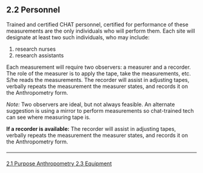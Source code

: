 ## 2.2 Personnel

Trained and certified CHAT personnel, certified for performance of these measurements are the
only individuals who will perform them. Each site will designate at least two such individuals,
who may include:

1. research nurses
2. research assistants

Each measurement will require two observers: a measurer and a recorder. The role of the
measurer is to apply the tape, take the measurements, etc. S/he reads the measurements. The
recorder will assist in adjusting tapes, verbally repeats the measurement the measurer states,
and records it on the Anthropometry form.

_Note:_ Two observers are ideal, but not always feasible. An alternate suggestion is using a
mirror to perform measurements so chat-trained tech can see where measuring tape is.

**If a recorder is available:** The recorder will assist in adjusting tapes, verbally repeats the measurement the measurer
states, and records it on the Anthropometry form.


<hr class="soften" style="margin-top: 20px;margin-bottom: 20px;"/>

<div class="center">
<div class="btn-group">
  <a href=":pages_path:/manuals/anthro/2-01-purpose.md" class="btn btn-default">
    <span class="glyphicon glyphicon-chevron-left"></span>
    2.1 Purpose
  </a>

  <a href=":pages_path:/manuals/anthro" class="btn btn-default">
    <span class="glyphicon glyphicon-chevron-up"></span>
    Anthropometry
  </a>

  <a href=":pages_path:/manuals/anthro/2-03-equipment.md" class="btn btn-success">
    2.3 Equipment
    <span class="glyphicon glyphicon-chevron-right"></span>
  </a>
</div>
</div>